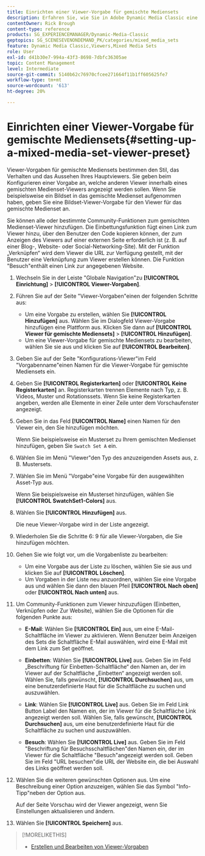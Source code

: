 ```yaml
---
title: Einrichten einer Viewer-Vorgabe für gemischte Mediensets
description: Erfahren Sie, wie Sie in Adobe Dynamic Media Classic eine Viewer-Vorgabe für gemischte Mediensets einrichten.
contentOwner: Rick Brough
content-type: reference
products: SG_EXPERIENCEMANAGER/Dynamic-Media-Classic
geptopics: SG_SCENESEVENONDEMAND_PK/categories/mixed_media_sets
feature: Dynamic Media Classic,Viewers,Mixed Media Sets
role: User
exl-id: d41b30e7-994a-43f3-8698-7dbfc36305ae
topic: Content Management
level: Intermediate
source-git-commit: 5140b62c76970cfcee271664f11b1ff605625fe7
workflow-type: tm+mt
source-wordcount: '613'
ht-degree: 20%

---
```


# Einrichten einer Viewer-Vorgabe für gemischte Mediensets{#setting-up-a-mixed-media-set-viewer-preset}

Viewer-Vorgaben für gemischte Mediensets bestimmen den Stil, das Verhalten und das Aussehen Ihres Hauptviewers. Sie geben beim Konfigurieren einer Vorgabe an, welche anderen Viewer innerhalb eines gemischten Medienset-Viewers angezeigt werden sollen. Wenn Sie beispielsweise ein Bildset in das gemischte Medienset aufgenommen haben, geben Sie eine Bildset-Viewer-Vorgabe für den Viewer für das gemischte Medienset an.

Sie können alle oder bestimmte Community-Funktionen zum gemischten Medienset-Viewer hinzufügen. Die Einbettungsfunktion fügt einen Link zum Viewer hinzu, über den Benutzer den Code kopieren können, der zum Anzeigen des Viewers auf einer externen Seite erforderlich ist (z. B. auf einer Blog-, Website- oder Social-Networking-Site). Mit der Funktion „Verknüpfen“ wird dem Viewer die URL zur Verfügung gestellt, mit der Benutzer eine Verknüpfung zum Viewer erstellen können. Die Funktion &quot;Besuch&quot;enthält einen Link zur angegebenen Website.

1. Wechseln Sie in der Leiste &quot;Globale Navigation&quot;zu **[!UICONTROL Einrichtung]** > **[!UICONTROL Viewer-Vorgaben]**.
1. Führen Sie auf der Seite &quot;Viewer-Vorgaben&quot;einen der folgenden Schritte aus:

   * Um eine Vorgabe zu erstellen, wählen Sie **[!UICONTROL Hinzufügen]** aus. Wählen Sie im Dialogfeld Viewer-Vorgabe hinzufügen eine Plattform aus. Klicken Sie dann auf **[!UICONTROL Viewer für gemischte Mediensets]** > **[!UICONTROL Hinzufügen]**.
   * Um eine Viewer-Vorgabe für gemischte Mediensets zu bearbeiten, wählen Sie sie aus und klicken Sie auf **[!UICONTROL Bearbeiten]**.

1. Geben Sie auf der Seite &quot;Konfigurations-Viewer&quot;im Feld &quot;Vorgabenname&quot;einen Namen für die Viewer-Vorgabe für gemischte Mediensets ein.
1. Geben Sie **[!UICONTROL Registerkarten]** oder **[!UICONTROL Keine Registerkarten]** an. Registerkarten trennen Elemente nach Typ, z. B. Videos, Muster und Rotationssets. Wenn Sie keine Registerkarten angeben, werden alle Elemente in einer Zeile unter dem Vorschaufenster angezeigt.
1. Geben Sie in das Feld **[!UICONTROL Name]** einen Namen für den Viewer ein, den Sie hinzufügen möchten.

   Wenn Sie beispielsweise ein Musterset zu Ihrem gemischten Medienset hinzufügen, geben Sie `Swatch Set A` ein.

1. Wählen Sie im Menü &quot;Viewer&quot;den Typ des anzuzeigenden Assets aus, z. B. Mustersets.
1. Wählen Sie im Menü &quot;Vorgabe&quot;eine Vorgabe für den ausgewählten Asset-Typ aus.

   Wenn Sie beispielsweise ein Musterset hinzufügen, wählen Sie **[!UICONTROL SwatchSet1-Colors]** aus.

1. Wählen Sie **[!UICONTROL Hinzufügen]** aus.

   Die neue Viewer-Vorgabe wird in der Liste angezeigt.

1. Wiederholen Sie die Schritte 6: 9 für alle Viewer-Vorgaben, die Sie hinzufügen möchten.
1. Gehen Sie wie folgt vor, um die Vorgabenliste zu bearbeiten:

   * Um eine Vorgabe aus der Liste zu löschen, wählen Sie sie aus und klicken Sie auf **[!UICONTROL Löschen]**.
   * Um Vorgaben in der Liste neu anzuordnen, wählen Sie eine Vorgabe aus und wählen Sie dann den blauen Pfeil **[!UICONTROL Nach oben]** oder **[!UICONTROL Nach unten]** aus.

1. Um Community-Funktionen zum Viewer hinzuzufügen (Einbetten, Verknüpfen oder Zur Website), wählen Sie die Optionen für die folgenden Punkte aus:

   * **E-Mail**: Wählen Sie **[!UICONTROL Ein]** aus, um eine E-Mail-Schaltfläche im Viewer zu aktivieren. Wenn Benutzer beim Anzeigen des Sets die Schaltfläche E-Mail auswählen, wird eine E-Mail mit dem Link zum Set geöffnet.

   * **Einbetten**: Wählen Sie **[!UICONTROL Live]** aus. Geben Sie im Feld „Beschriftung für Einbetten-Schaltfläche“ den Namen an, der im Viewer auf der Schaltfläche „Einbetten“ angezeigt werden soll. Wählen Sie, falls gewünscht, **[!UICONTROL Durchsuchen]** aus, um eine benutzerdefinierte Haut für die Schaltfläche zu suchen und auszuwählen.

   * **Link**: Wählen Sie **[!UICONTROL Live]** aus. Geben Sie im Feld Link Button Label den Namen ein, der im Viewer für die Schaltfläche Link angezeigt werden soll. Wählen Sie, falls gewünscht, **[!UICONTROL Durchsuchen]** aus, um eine benutzerdefinierte Haut für die Schaltfläche zu suchen und auszuwählen.

   * **Besuch**: Wählen Sie **[!UICONTROL Live]** aus. Geben Sie im Feld &quot;Beschriftung für Besuchsschaltflächen&quot;den Namen ein, der im Viewer für die Schaltfläche &quot;Besuch&quot;angezeigt werden soll. Geben Sie im Feld &quot;URL besuchen&quot;die URL der Website ein, die bei Auswahl des Links geöffnet werden soll.

1. Wählen Sie die weiteren gewünschten Optionen aus. Um eine Beschreibung einer Option anzuzeigen, wählen Sie das Symbol &quot;Info-Tipp&quot;neben der Option aus.

   Auf der Seite Vorschau wird der Viewer angezeigt, wenn Sie Einstellungen aktualisieren und ändern.

1. Wählen Sie **[!UICONTROL Speichern]** aus.

>[!MORELIKETHIS]
>
>* [Erstellen und Bearbeiten von Viewer-Vorgaben](application-setup.md#adding_and_editing_viewer_presets)
